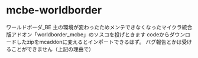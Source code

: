 # mcbe-worldborder
ワールドボーダ_BE
主の環境が変わったためメンテできなくなったマイクラ統合版アドオン「worldborder_mcbe」のソスコを投げときます
codeからダウンロードしたzipをmcaddonに変えるとインポートできるはず。
バグ報告とかは受けることができません（上記の理由で）
